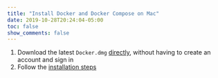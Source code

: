 ```yaml
---
title: "Install Docker and Docker Compose on Mac"
date: 2019-10-28T20:24:04-05:00
toc: false
show_comments: false
---
```


1. Download the latest `Docker.dmg` [directly](https://download.docker.com/mac/stable/Docker.dmg), without having to create an account and sign in
1. Follow the [installation steps](https://docs.docker.com/docker-for-mac/install/)
